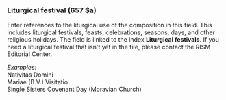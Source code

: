 ### Liturgical festival (657 $a) 

Enter references to the liturgical use of the composition in this field. This includes liturgical festivals, feasts, celebrations, seasons, days, and other religious holidays. The field is linked to the index **Liturgical festivals**. If you need a liturgical festival that isn't yet in the file, please contact the RISM Editorial Center.

_Examples:_  
Nativitas Domini  
Mariae (B.V.) Visitatio  
Single Sisters Covenant Day (Moravian Church)